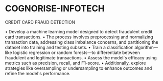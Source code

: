 # COGNORISE-INFOTECH
CREDIT CARD FRAUD DETECTION

• Develop a machine learning model designed to detect fraudulent credit card
transactions.
• The process involves preprocessing and normalizing transaction data, addressing
class imbalance concerns, and partitioning the dataset into training and testing
subsets.
• Train a classification algorithm—like logistic regression or random forests—to
differentiate between fraudulent and legitimate transactions.
• Assess the model's efficacy using metrics such as precision, recall, and F1-score.
• Additionally, explore strategies like oversampling or undersampling to enhance
outcomes and refine the model's performance.

